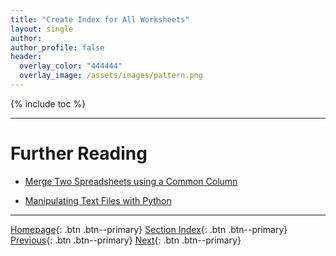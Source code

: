 ```yaml
---
title: "Create Index for All Worksheets"
layout: single
author:
author_profile: false
header:
  overlay_color: "444444"
  overlay_image: /assets/images/pattern.png
---
```


{% include toc %}









___
# Further Reading
* [Merge Two Spreadsheets using a Common Column](02A-4-tutorial-merge-spreadsheets-by-column)

* [Manipulating Text Files with Python](02B-0-manipulate-data-with-python)


___

[Homepage](../index.md){: .btn  .btn--primary}
[Section Index](00-DataParsing-LandingPage){: .btn  .btn--primary}
[Previous](02A-2-tutorial-export-multiple-worksheets){: .btn  .btn--primary}
[Next](02A-4-tutorial-merge-spreadsheets-by-column){: .btn  .btn--primary}
